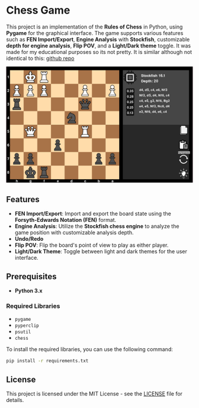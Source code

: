 # Chess Game

This project is an implementation of the **Rules of Chess** in Python, using **Pygame** for the graphical interface. The game supports various features such as **FEN Import/Export**, **Engine Analysis** with **Stockfish**, customizable **depth for engine analysis**, **Flip POV**, and a **Light/Dark theme** toggle. It was made for my educational purposes so its not pretty. It is similar although not identical to this: [github repo](https://github.com/mikolaj-skrzypczak/chess-engine)

![Chess](src/assets/images/demo.png)

## Features

- **FEN Import/Export**: Import and export the board state using the **Forsyth-Edwards Notation (FEN)** format.
- **Engine Analysis**: Utilize the **Stockfish chess engine** to analyze the game position with customizable analysis depth.
- **Undo/Redo**
- **Flip POV**: Flip the board's point of view to play as either player.
- **Light/Dark Theme**: Toggle between light and dark themes for the user interface.

## Prerequisites

- **Python 3.x**

### Required Libraries

- `pygame`
- `pyperclip`
- `psutil`
- `chess`

To install the required libraries, you can use the following command:

```bash
pip install -r requirements.txt
```

## License

This project is licensed under the MIT License - see the [LICENSE](/LICENSE) file for details.
